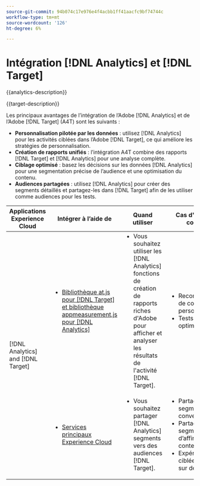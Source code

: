 ```yaml
---
source-git-commit: 94b074c17e976e4f4acbb1ff41aacfc9bf74744c
workflow-type: tm+mt
source-wordcount: '126'
ht-degree: 6%

---
```



# Intégration [!DNL Analytics] et [!DNL Target]

{{analytics-description}}

{{target-description}}

Les principaux avantages de l’intégration de l’Adobe [!DNL Analytics] et de l’Adobe [!DNL Target] (A4T) sont les suivants :

+ **Personnalisation pilotée par les données** : utilisez [!DNL Analytics] pour les activités ciblées dans l’Adobe [!DNL Target], ce qui améliore les stratégies de personnalisation.
+ **Création de rapports unifiés** : l’intégration A4T combine des rapports [!DNL Target] et [!DNL Analytics] pour une analyse complète.
+ **Ciblage optimisé** : basez les décisions sur les données [!DNL Analytics] pour une segmentation précise de l’audience et une optimisation du contenu.
+ **Audiences partagées** : utilisez [!DNL Analytics] pour créer des segments détaillés et partagez-les dans [!DNL Target] afin de les utiliser comme audiences pour les tests.

<table>
    <thead>
            <tr>
                <th>Applications Experience Cloud</th>
                <th>Intégrer à l’aide de</th>
                <th>Quand utiliser</th>
                <th>Cas d'utilisation courants</th>
            </tr>
    </thead>
    <tbody>
        <tr>
            <td rowspan="2">[!DNL Analytics] and [!DNL Target]</td>
            <td>
                <ul style="margin-top: 0;">
                    <li><a href="../../integrations/tutorials/analytics-target/analytics-target.md" target="_blank" rel="noreferrer">Bibliothèque at.js pour [!DNL Target] et bibliothèque appmeasurement.js pour  [!DNL Analytics]</a></li>
                </ul>
            </td>
            <td>
                <ul style="margin-top: 0;">
                    <li>Vous souhaitez utiliser les [!DNL Analytics] fonctions de création de rapports riches d'Adobe pour afficher et analyser les résultats de l'activité [!DNL Target].</li>
                </ul>
            </td>
            <td>
                <ul style="margin-top: 0;">
                    <li>Recommandations de contenu personnalisé.</li>
                    <li>Tests A/B et optimisation.</li>
                </ul>
            </td>
        </tr>
        <tr>
            <td>
                <ul style="margin-top: 0;">
                    <li><a href="https://experienceleague.adobe.com/docs/target/using/integrate/mmp.html?lang=fr" target="_blank" rel="noreferrer">Services principaux Experience Cloud</a></li>
                </ul>
            </td>
            <td>
                <ul style="margin-top: 0;">
                    <li>Vous souhaitez partager [!DNL Analytics] segments vers des audiences [!DNL Target].</li>
                </ul>
            </td>
            <td>
                <ul style="margin-top: 0;">
                    <li>Partage des segments de convertisseur</li>
                    <li>Partage des segments d’affinité de contenu</li>
                    <li>Expériences ciblées basées sur des segments.</li>
                </ul>
            </td>
        </tr>
    </tbody>
</table>
